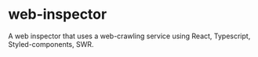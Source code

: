 # web-inspector
A web inspector that uses a web-crawling service using React, Typescript, Styled-components, SWR.
